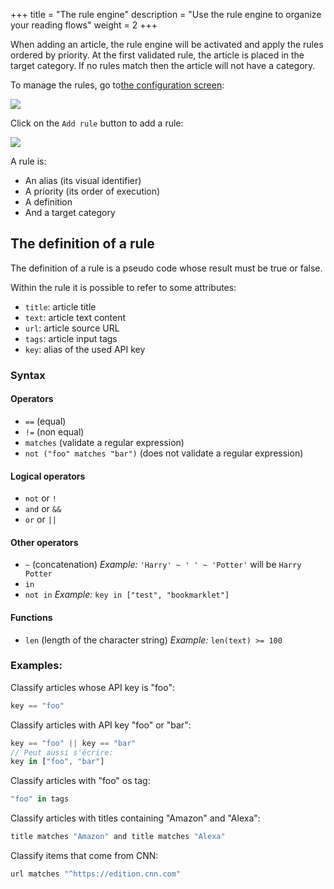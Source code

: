 +++
title = "The rule engine"
description = "Use the rule engine to organize your reading flows"
weight = 2
+++

When adding an article, the rule engine will be activated and apply the rules ordered by priority.
At the first validated rule, the article is placed in the target category.
If no rules match then the article will not have a category.

To manage the rules, go to[the configuration screen](https://readflow.app/settings/rules):

![](images/rules.png)

Click on the `Add rule` button to add a rule:

![](images/add-rule.png)

A rule is:

- An alias (its visual identifier)
- A priority (its order of execution)
- A definition
- And a target category

## The definition of a rule

The definition of a rule is a pseudo code whose result must be true or false.

Within the rule it is possible to refer to some attributes:

- `title`: article title
- `text`: article text content
- `url`: article source URL
- `tags`: article input tags
- `key`: alias of the used API key

### Syntax

#### Operators

- `==` (equal)
- `!=` (non equal)
- `matches` (validate a regular expression)
- `not ("foo" matches "bar")` (does not validate a regular expression)

#### Logical operators

- `not` or `!`
- `and` or `&&`
- `or` or `||`

#### Other operators

- `~` (concatenation)
  *Example:* `'Harry' ~ ' ' ~ 'Potter'` will be `Harry Potter`
- `in`
- `not in`
  *Example:* `key in ["test", "bookmarklet"]`

#### Functions

- `len` (length of the character string)
   *Example:* `len(text) >= 100`

### Examples:

Classify articles whose API key is "foo":

```js
key == "foo"
```

Classify articles with API key "foo" or "bar":

```js
key == "foo" || key == "bar"
// Peut aussi s'écrire:
key in ["foo", "bar"]
```

Classify articles with "foo" os tag:

```js
"foo" in tags
```

Classify articles with titles containing "Amazon" and "Alexa":

```js
title matches "Amazon" and title matches "Alexa"
```

Classify items that come from CNN:

```js
url matches "^https://edition.cnn.com"
```
